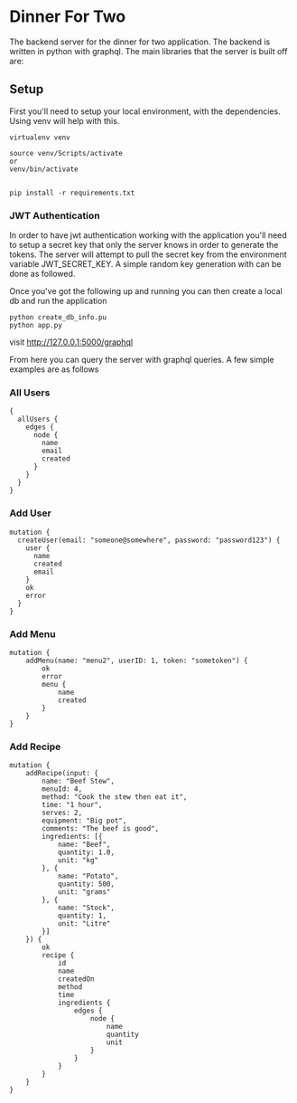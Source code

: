 # Dinner For Two

The backend server for the dinner for two application. The backend is written in python with graphql. The main libraries that the server is built off are:

## Setup
First you'll need to setup your local environment, with the dependencies. Using venv will help with this.

```
virtualenv venv

source venv/Scripts/activate
or
venv/bin/activate


pip install -r requirements.txt
```

### JWT Authentication
In order to have jwt authentication working with the application you'll need to setup a secret key that only the server knows in order to generate the tokens. The server will attempt to pull the secret key from the environment variable JWT_SECRET_KEY. A simple random key generation with can be done as followed.


Once you've got the following up and running you can then create a local db and run the application

```
python create_db_info.pu
python app.py
```

visit http://127.0.0.1:5000/graphql

From here you can query the server with graphql queries. A few simple examples are as follows

### All Users
```
{
  allUsers {
    edges {
      node {
        name
        email
        created
      }
    }
  }
}

```

### Add User
```
mutation {
  createUser(email: "someone@somewhere", password: "password123") {
    user {
      name
      created
      email
    }
    ok
    error
  }
}
```

### Add Menu
```
mutation {
	addMenu(name: "menu2", userID: 1, token: "sometoken") {
		ok
		error
		menu {
			name
			created
		}
	}
}
```


### Add Recipe
```
mutation {
	addRecipe(input: {
		name: "Beef Stew",
		menuId: 4,
		method: "Cook the stew then eat it",
		time: "1 hour",
		serves: 2,
		equipment: "Big pot",
		comments: "The beef is good",
		ingredients: [{
			name: "Beef",
			quantity: 1.0,
			unit: "kg"
		}, {
			name: "Potato",
			quantity: 500,
			unit: "grams"
		}, {
			name: "Stock",
			quantity: 1,
			unit: "Litre"
		}]
	}) {
		ok
		recipe {
			id
			name
			createdOn
			method
			time
			ingredients {
				edges {
					node {
						name
						quantity
						unit
					}
				}
			}
		}
	}
}
```
